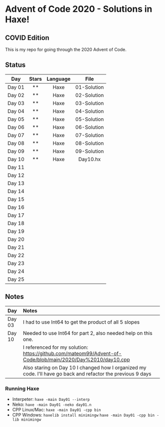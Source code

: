# Advent of Code 2020 - Solutions in Haxe!
## COVID Edition

This is my repo for going through the 2020 Advent of Code.

## Status

| Day           | Stars   | Language | File            |
|:-------------:|:-------:|:--------:|:---------------:|
| Day 01        | **      | Haxe     | 01-Solution     |
| Day 02        | **      | Haxe     | 02-Solution     |
| Day 03        | **      | Haxe     | 03-Solution     |
| Day 04        | **      | Haxe     | 04-Solution     |
| Day 05        | **      | Haxe     | 05-Solution     |
| Day 06        | **      | Haxe     | 06-Solution     |
| Day 07        | **      | Haxe     | 07-Solution     |
| Day 08        | **      | Haxe     | 08-Solution     |
| Day 09        | **      | Haxe     | 09-Solution     |
| Day 10        | **      | Haxe     | Day10.hx        |
| Day 11        |  |||
| Day 12        |  |||
| Day 13        |  |||
| Day 14        |  |||
| Day 15        |  |||
| Day 16        |  |||
| Day 17        |  |||
| Day 18        |  |||
| Day 19        |  |||
| Day 20        |  |||
| Day 21        |  |||
| Day 22        |  |||
| Day 23        |  |||
| Day 24        |  |||
| Day 25        |  |||

## Notes

| Day           | Notes   |
|:------------- |:------- |
| Day 03        | I had to use Int64 to get the product of all 5 slopes |
| Day 10        | Needed to use Int64 for part 2, also needed help on this one.|
|               | I referenced for my solution: https://github.com/mateom99/Advent-of-Code/blob/main/2020/Day%2010/day10.cpp |
|               | Also staring on Day 10 I changed how I organized my code.  I'll have go back and refactor the previous 9 days |

### Running Haxe  
* Interpeter: 
    `haxe -main Day01 --interp`
* Neko: 
    `haxe -main Day01 -neko day01.n`
* CPP Linux/Mac: 
    `haxe -main Day01 -cpp bin`
* CPP Windows: 
    `haxelib install minimingw` 
    `haxe -main Day01 -cpp bin -lib minimingw`
